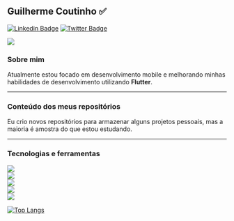 ## Guilherme Coutinho ✅
[![Linkedin Badge](https://img.shields.io/badge/-LinkedIn-blue?style=flat-square&logo=Linkedin&logoColor=white&link=https://www.linkedin.com/in/guilhermecoutinho1/)](https://www.linkedin.com/in/guilhermecoutinho1/)
[![Twitter Badge](https://img.shields.io/badge/-Twitter-blue?style=flat-square&logo=Twitter&logoColor=white&link=https://https://twitter.com/gcoutinho1/)](https://twitter.com/gcoutinho1/)
<!--
 hide=html,C,CMake,Objective-C,c%2B%2B
 (https://img.shields.io/badge/Code-Kotlin-informational?style=flat&logo=kotlin&logoColor=white&color=FFA500)
Here are some ideas to get you started:
- 🔭 I’m currently working on ...
- 🌱 I’m currently learning ...
- 👯 I’m looking to collaborate on ...
- 🤔 I’m looking for help with ...
- 💬 Ask me about ...
- 📫 How to reach me: ...
- 😄 Pronouns: ...
- ⚡ Fun fact: ...
-->
<a href="https://github.com/gcoutinho1">
  <img align="center" src="https://github-readme-stats.vercel.app/api?username=gcoutinho1&show_icons=true&line_height=27&count_private=true&title_color=ffffff&text_color=FFA500&icon_color=ffffff&bg_color=1d1f21&hide=contribs,issues,prs"/>
</a>

### Sobre mim

Atualmente estou focado em desenvolvimento mobile e melhorando minhas habilidades de desenvolvimento utilizando **Flutter**.

---

### Conteúdo dos meus repositórios

Eu crio novos repositórios para armazenar alguns projetos pessoais, mas a maioria é amostra do que estou estudando.

---

### Tecnologias e ferramentas

![](https://img.shields.io/badge/Framework-Flutter-informational?style=plastic&logo=Flutter&logoColor=0095e6&color=FFA500)  
![](https://img.shields.io/badge/Code-Dart-informational?style=plastic&logo=Dart&logoColor=0095e6&color=FFA500)  
![](https://img.shields.io/badge/Code-Java-informational?style=plastic&logo=java&logoColor=red&color=FFA500)  
![](https://img.shields.io/badge/Database-SQLite-informational?style=plastic&logo=SQLITE&logoColor=white&color=FFA500)  
![](https://img.shields.io/badge/BackEnd-Firebase-informational?plastic=flat&logo=Firebase&color=FFA500)  

[![Top Langs](https://github-readme-stats.vercel.app/api/top-langs/?username=gcoutinho1&layout=compact&title_color=ffffff&bg_color=1d1f21&text_color=ffffff&langs_count=10)](https://github.com/gcoutinho1/github-readme-stats)
